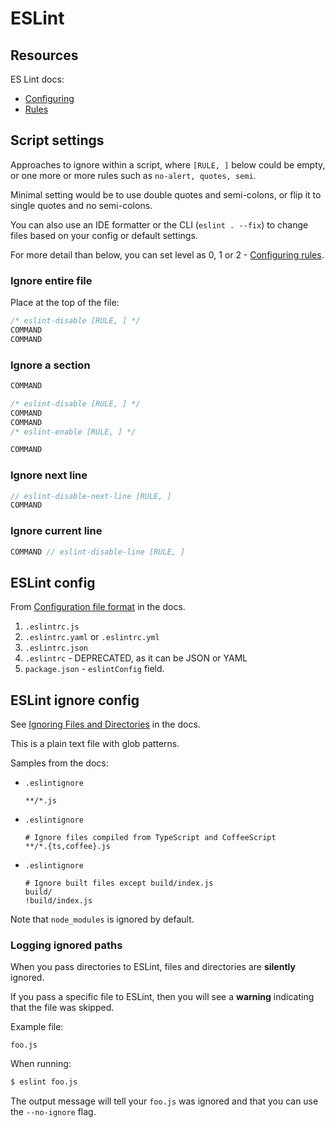 # ESLint

## Resources

ES Lint docs:

- [Configuring](https://eslint.org/docs/user-guide/configuring)
- [Rules](https://eslint.org/docs/rules/)


## Script settings

Approaches to ignore within a script, where `[RULE, ]` below could be empty, or one more or more rules such as `no-alert, quotes, semi`.

Minimal setting would be to use double quotes and semi-colons, or flip it to single quotes and no semi-colons.

You can also use an IDE formatter or the CLI (`eslint . --fix`) to change files based on your config or default settings.

For more detail than below, you can set level as 0, 1 or 2 - [Configuring rules](https://eslint.org/docs/user-guide/configuring.html#configuring-rules).

### Ignore entire file

Place at the top of the file:

```javascript
/* eslint-disable [RULE, ] */
COMMAND
COMMAND
```

### Ignore a section

```javascript
COMMAND

/* eslint-disable [RULE, ] */
COMMAND
COMMAND
/* eslint-enable [RULE, ] */

COMMAND
```

### Ignore next line

```javascript
// eslint-disable-next-line [RULE, ]
COMMAND
```

### Ignore current line

```javascript
COMMAND // eslint-disable-line [RULE, ]
```

## ESLint config

From [Configuration file format](https://eslint.org/docs/2.0.0/user-guide/configuring#configuration-file-formats) in the docs.

1. `.eslintrc.js`
2. `.eslintrc.yaml` or `.eslintrc.yml`
3. `.eslintrc.json`
4. `.eslintrc` - DEPRECATED, as it can be JSON or YAML
5. `package.json` - `eslintConfig` field.

## ESLint ignore config

See [Ignoring Files and Directories](https://eslint.org/docs/2.0.0/user-guide/configuring#ignoring-files-and-directories) in the docs.

This is a plain text file with glob patterns.

Samples from the docs:

- `.eslintignore`
    ```
    **/*.js
    ```
- `.eslintignore`
    ```
    # Ignore files compiled from TypeScript and CoffeeScript
    **/*.{ts,coffee}.js
    ```
- `.eslintignore`
    ```
    # Ignore built files except build/index.js
    build/
    !build/index.js
    ```

Note that `node_modules` is ignored by default.

### Logging ignored paths

When you pass directories to ESLint, files and directories are **silently** ignored. 

If you pass a specific file to ESLint, then you will see a **warning** indicating that the file was skipped. 

Example file:

```
foo.js
```

When running:

```sh
$ eslint foo.js
```

The output message will tell your `foo.js` was ignored and that you can use the `--no-ignore` flag.
